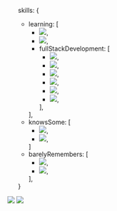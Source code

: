 <html>
  <ul>
  skills: {
  <ul>
    <li>
    learning: [ 
      <ul>
        <li>
        <img src="https://img.shields.io/badge/Unreal_Engine-black?style=flat&logo=Unreal-Engine" />,
        </li>
        <li>
        <img src="https://img.shields.io/badge/C%2B%2B-3B0094?style=flat" />,
        </li>
        <li>fullStackDevelopment: [
          <ul>
            <li>
            <img src="https://img.shields.io/badge/TypeScript-007ACC?style=flat&logo=TypeScript&logoColor=white" />,
            </li>
            <li>
            <img src="https://img.shields.io/badge/JavaScript-968220?style=flat&logo=JavaScript&logoColor=white" />,
            </li>
            <li>
            <img src="https://img.shields.io/badge/Next.js-000?style=flat&logo=Next.js" />,
            </li>
            <li>
            <img src="https://img.shields.io/badge/React-191920?style=flat&logoColor=61DBFB&logo=React" />,
            </li>
            <li>
            <img src="https://img.shields.io/badge/HTML5-E96228?style=flat&logo=HTML5&logoColor=white" />,
            </li>
            <li>
            <img src="https://img.shields.io/badge/CSS3-2862E9?style=flat&logo=CSS3&logoColor=white" />,
            </li>
          </ul>],
        </li>
      </ul>
    ],
    </li>
    <li>
    knowsSome: [
      <ul>
        <li>
        <img src="https://img.shields.io/badge/MySQL-1D4A65?style=flat&logoColor=white&logo=MySQL" />,
        </li>
        <li>
        <img src="https://img.shields.io/badge/PHP-6F73A7?style=flat&logo=PHP&logoColor=white" />,
        </li>
      </ul>
    ]
    </li>
    <li>
    barelyRemembers: [
      <ul>
        <li>
        <img src="https://img.shields.io/badge/Java-F74141?style=flat&logo=Java" />,
        </li>
        <li>
        <img src="https://img.shields.io/badge/C-blue?style=flat" />,
        </li>
      </ul>
    ],
    </li>
  </ul>
  }
  </ul>
  <img src="https://github-readme-stats.vercel.app/api?username=sandenson&show_icons=true&theme=maroongold">
  <img src="https://github-readme-stats.vercel.app/api/top-langs/?username=sandenson&theme=maroongold">
</html>
